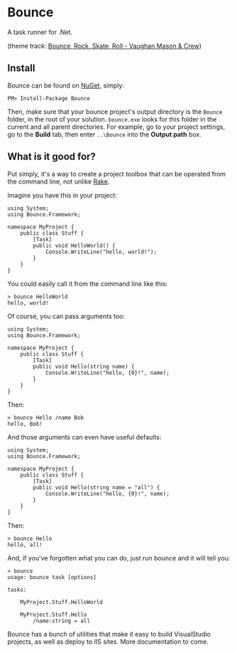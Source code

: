# Bounce

A task runner for .Net.

(theme track: [Bounce, Rock, Skate, Roll - Vaughan Mason & Crew](http://www.youtube.com/watch?v=dGMD0O7GGP8&feature=related))

## Install

Bounce can be found on [NuGet](http://nuget.org/List/Packages/Bounce), simply:

    PM> Install-Package Bounce

Then, make sure that your bounce project's output directory is the `Bounce` folder, in the root of your solution. `bounce.exe` looks for this folder in the current and all parent directories. For example, go to your project settings, go to the **Build** tab, then enter `..\Bounce` into the **Output path** box.

## What is it good for?

Put simply, it's a way to create a project toolbox that can be operated from the command line, not unlike [Rake](http://rake.rubyforge.org/).

Imagine you have this in your project:

    using System;
    using Bounce.Framework;

    namespace MyProject {
        public class Stuff {
            [Task]
            public void HelloWorld() {
                Console.WriteLine("hello, world!");
            }
        }
    }

You could easily call it from the command line like this:

    > bounce HelloWorld
    hello, world!

Of course, you can pass arguments too:

    using System;
    using Bounce.Framework;

    namespace MyProject {
        public class Stuff {
            [Task]
            public void Hello(string name) {
                Console.WriteLine("hello, {0}!", name);
            }
        }
    }

Then:

    > bounce Hello /name Bob
    hello, Bob!

And those arguments can even have useful defaults:

    using System;
    using Bounce.Framework;

    namespace MyProject {
        public class Stuff {
            [Task]
            public void Hello(string name = "all") {
                Console.WriteLine("hello, {0}!", name);
            }
        }
    }

Then:

    > bounce Hello
    hello, all!

And, if you've forgotten what you can do, just run bounce and it will tell you:

    > bounce
    usage: bounce task [options]

    tasks:

        MyProject.Stuff.HelloWorld

        MyProject.Stuff.Hello
            /name:string = all

Bounce has a bunch of utilities that make it easy to build VisualStudio projects, as well as deploy to IIS sites. More documentation to come.
